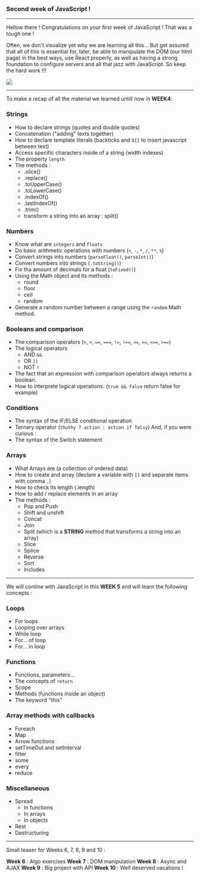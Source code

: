 ### Second week of JavaScript !

---

Hellow there ! Congratulations on your first week of JavaScript ! That was a tough one !

Often, we don't visualize yet why we are learning all this... But get assured that all of this is essential for, later, be able to manipulate the DOM (our html page) in the best ways, use React properly, as well as having a strong foundation to configure servers and all that jazz with JavaScript. So keep the hard work !!!

![](https://media.giphy.com/media/cXHxzINwKLmLW58FZh/giphy.gif)

---

To make a recap of all the material we learned untill now in **WEEK4**:

### Strings

- How to declare strings (quotes and double quotes)
- Concatenation ("adding" texts together)
- How to declare template literals (backticks and `${}` to insert javascript between text)
- Access specific characters inside of a string (width indexes)
- The property `length`
- The methods :
  - .slice()
  - .replace()
  - .toUpperCase()
  - .toLowerCase()
  - .indexOf()
  - .lastIndexOf()
  - .trim()
  - transform a string into an array : split()

### Numbers

- Know what are `integers` and `floats`
- Do basic arithmetic operations with numbers (`+`, `-`, `*`, `/`, `**`, `%`)
- Convert strings into numbers (`parseFloat()`, `parseInt()`)
- Convert numbers into strings (`.toString()`)
- Fix tha amount of decimals for a float (`toFixed()`)
- Using the Math object and its methods :
  - round
  - floor
  - ceil
  - random
- Generate a random number between a range using the `random` Math method.

### Booleans and comparison

- The comparison operators (`>`, `<`, `==`, `===`, `!=`, `!==`, `<=`, `>=`, `<==`, `>==`)
- The logical operators
  - AND `&&`
  - OR `||`
  - NOT `!`
- The fact that an expression with comparison operators always returns a boolean.
- How to interprete logical operations. (`true && false` return false for example)

### Conditions

- The syntax of the IF/ELSE conditional operation
- Ternary operator (`thuthy ? action : action if falsy`)
  And, if you were curious :
- The syntax of the Switch statement

### Arrays

- What Arrays are (a collection of ordered data)
- How to create and array (declare a variable with `[]` and separate items with comma `,`)
- How to check its length (.length)
- How to add / replace elements in an array
- The methods :
  - Pop and Push
  - Shift and unshift
  - Concat
  - Join
  - Split (which is a **STRING** method that transforms a string into an array)
  - Slice
  - Splice
  - Reverse
  - Sort
  - Includes

---

We will contine with JavaScript in this **WEEK 5** and will learn the following concepts :

### Loops

- For loops
- Looping over arrays
- While loop
- For... of loop
- For... in loop

### Functions

- Functions, parameters...
- The concepts of `return`
- Scope
- Methods (functions inside an object)
- The keyword "this"

### Array methods with callbacks

- Foreach
- Map
- Arrow functions
- setTimeOut and setInterval
- filter
- some
- every
- reduce

### Miscellaneous

- Spread
  - In functions
  - In arrays
  - In objects
- Rest
- Destructuring

---

Small teaser for Weeks 6, 7, 8, 9 and 10 :

**Week 6** : Algo exercises
**Week 7** : DOM manipulation
**Week 8** : Async and AJAX
**Week 9** : Big project with API
**Week 10** : Well deserved vacations !
